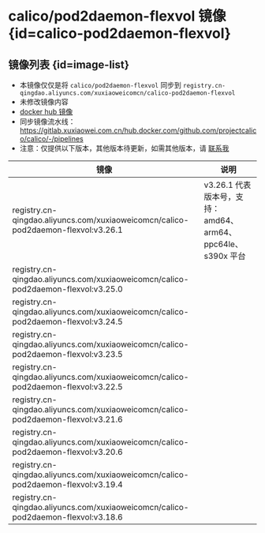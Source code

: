 # calico/pod2daemon-flexvol 镜像 {id=calico-pod2daemon-flexvol}

## 镜像列表 {id=image-list}

- 本镜像仅仅是将 `calico/pod2daemon-flexvol` 同步到 `registry.cn-qingdao.aliyuncs.com/xuxiaoweicomcn/calico-pod2daemon-flexvol`
- 未修改镜像内容
- [docker hub 镜像](https://hub.docker.com/r/calico/pod2daemon-flexvol)
- 同步镜像流水线：https://gitlab.xuxiaowei.com.cn/hub.docker.com/github.com/projectcalico/calico/-/pipelines
- 注意：仅提供以下版本，其他版本待更新，如需其他版本，请 [联系我](../../../guide/website.md)

| 镜像                                                                                | 说明                                            |
|-----------------------------------------------------------------------------------|-----------------------------------------------|
| registry.cn-qingdao.aliyuncs.com/xuxiaoweicomcn/calico-pod2daemon-flexvol:v3.26.1 | v3.26.1 代表版本号，支持：amd64、arm64、ppc64le、s390x 平台 |
| registry.cn-qingdao.aliyuncs.com/xuxiaoweicomcn/calico-pod2daemon-flexvol:v3.25.0 |                                               |
| registry.cn-qingdao.aliyuncs.com/xuxiaoweicomcn/calico-pod2daemon-flexvol:v3.24.5 |                                               |
| registry.cn-qingdao.aliyuncs.com/xuxiaoweicomcn/calico-pod2daemon-flexvol:v3.23.5 |                                               |
| registry.cn-qingdao.aliyuncs.com/xuxiaoweicomcn/calico-pod2daemon-flexvol:v3.22.5 |                                               |
| registry.cn-qingdao.aliyuncs.com/xuxiaoweicomcn/calico-pod2daemon-flexvol:v3.21.6 |                                               |
| registry.cn-qingdao.aliyuncs.com/xuxiaoweicomcn/calico-pod2daemon-flexvol:v3.20.6 |                                               |
| registry.cn-qingdao.aliyuncs.com/xuxiaoweicomcn/calico-pod2daemon-flexvol:v3.19.4 |                                               |
| registry.cn-qingdao.aliyuncs.com/xuxiaoweicomcn/calico-pod2daemon-flexvol:v3.18.6 |                                               |

<style>

._image_registry_cn-qingdao_aliyuncs_com_xuxiaoweicomcn_calico-pod2daemon-flexvol table tr th:nth-child(1), 
._image_registry_cn-qingdao_aliyuncs_com_xuxiaoweicomcn_calico-pod2daemon-flexvol table tr td:nth-child(1) {
    min-width: 600px;
}

._image_registry_cn-qingdao_aliyuncs_com_xuxiaoweicomcn_calico-pod2daemon-flexvol table tr th:nth-child(2), 
._image_registry_cn-qingdao_aliyuncs_com_xuxiaoweicomcn_calico-pod2daemon-flexvol table tr td:nth-child(2) {
    min-width: 455px;
}

</style>